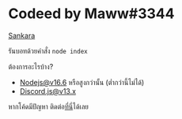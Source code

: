 # Codeed by Maww#3344

[Sankara](https://sankara.maewgrill-discord.gq)

รันบอทด้วยคำสั่ง
``` node index ```

ต้องการอะไรบ้าง?
 - Nodejs@v16.6 หรือสูงกว่านั้น (ต่ำกว่านี้ไม่ได้)
 - Discord.js@v13.x

หากโค้ดมีปัญหา ติดต่อ[ที่นี่](https://invite.maewgrill-discord.gq)ได้เลย
